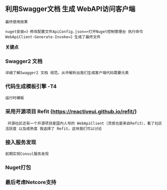﻿
## 利用Swagger文档 生成 WebAPI访问客户端

    最终使用效果

    nuget安装=》修改配置文件ApiConfig.json=>打开Nuget控制管理台 执行命令WebApiClient-Generate-Invoke=》生成了最终文件

**关键点**

### Swagger2 文档

    详细了解Swagger2 文档 规范，从中解析出我们生成客户端代码需要元素

### 代码生成模板引擎 -T4

    
    运行时模板

###  采用开源项目 Refit (https://reactiveui.github.io/refit/)
     
     开源社区还有一个开源项目是国内人写的 WebApiClient（灵感也是来自Refit），看了社区活跃度 以及成熟度 我选择了 Refit。这块我们可以讨论

### 接入服务发现

    前期实现Consul服务发现


### Nuget打包


### 最后考虑Netcore支持